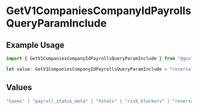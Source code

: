 # GetV1CompaniesCompanyIdPayrollsQueryParamInclude

## Example Usage

```typescript
import { GetV1CompaniesCompanyIdPayrollsQueryParamInclude } from "@gusto/embedded-api/models/operations/getv1companiescompanyidpayrolls.js";

let value: GetV1CompaniesCompanyIdPayrollsQueryParamInclude = "reversals";
```

## Values

```typescript
"taxes" | "payroll_status_meta" | "totals" | "risk_blockers" | "reversals"
```